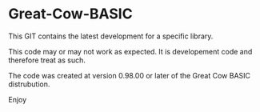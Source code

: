 # Great-Cow-BASIC



This GIT contains the latest development for a specific library. 



This code may or may not work as expected. It is developement code and therefore treat as such.

The code was created at version 0.98.00 or later of the Great Cow BASIC distrubution.




Enjoy
